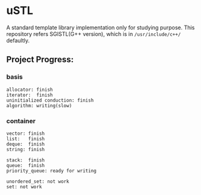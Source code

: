# uSTL
A standard template library implementation only for studying purpose.
This repository refers SGISTL(G++ version), which is in `/usr/include/c++/` defaultly.

## Project Progress:

### basis
```
allocator: finish
iterator:  finish
uninitialized conduction: finish
algorithm: writing(slow)
```

### container
```
vector: finish
list:   finish
deque:  finish
string: finish

stack:  finish
queue:  finish
priority_queue: ready for writing

unordered_set: not work
set: not work
```

